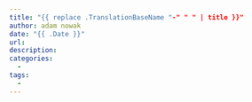 ```yaml
---
title: "{{ replace .TranslationBaseName "-" " " | title }}"
author: adam nowak
date: "{{ .Date }}"
url:
description:
categories:
  -
tags:
  -
---
```

